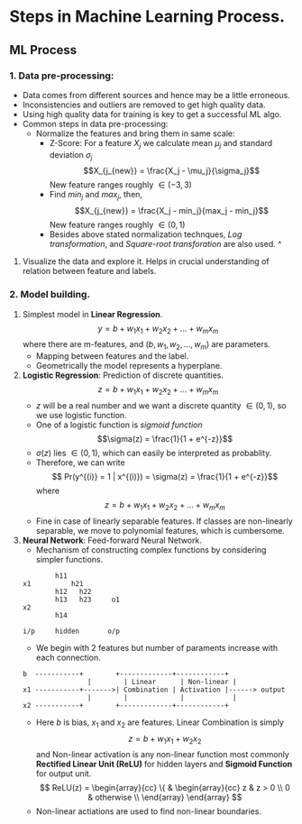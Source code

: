 # Steps in Machine Learning Process.

## ML Process
### 1. Data pre-processing:
- Data comes from different sources and hence may be a little erroneous.
- Inconsistencies and outliers are removed to get high quality data. 
- Using high quality data for training is key to get a successful ML algo.
- Common steps in data pre-processing:
    - Normalize the features and bring them in same scale:
        - Z-Score: For a feature $X_j$ we calculate mean $\mu_j$ and standard deviation $\sigma_j$
            $$X_{j_{new}} = \frac{X_j - \mu_j}{\sigma_j}$$
            New feature ranges roughly $\in (-3, 3)$
        - Find $min_j$ and $max_j$, then,
            $$X_{j_{new}} = \frac{X_j - min_j}{max_j - min_j}$$
            New feature ranges roughly $\in (0, 1)$
        - Besides above stated normalization technques, *Log transformation*, and *Square-root transforation* are also used.
^
1. Visualize the data and explore it. Helps in crucial understanding of relation between feature and labels.

### 2. Model building.
1. Simplest model in **Linear Regression**.
    $$ y = b + w_1 x_1 + w_2 x_2 + ... + w_m x_m $$
   where there are m-features, and $(b, w_1, w_2, ..., w_m)$ are parameters.
   - Mapping between features and the label.
   - Geometrically the model represents a hyperplane.
2. **Logistic Regression**: Prediction of discrete quantities. 
    $$z = b + w_1 x_1 + w_2 x_2 + ... + w_m x_m$$
    - $z$ will be a real number and we want a discrete quantity $\in (0, 1)$, so we use logistic function.
    - One of a logistic function is *sigmoid function*
        $$\sigma(z) = \frac{1}{1 + e^{-z}}$$
    - $\sigma(z)$ lies $\in (0, 1)$, which can easily be interpreted as probablity.
    - Therefore, we can write $$ Pr(y^{(i)} = 1 | x^{(i)}) = \sigma(z) = \frac{1}{1 + e^{-z}}$$ where $$z = b + w_1 x_1 + w_2 x_2 + ... + w_m x_m$$
    - Fine in case of linearly separable features. If classes are non-linearly separable, we move to polynomial features, which is cumbersome. 
3. **Neural Network**: Feed-forward Neural Network.
    - Mechanism of constructing complex functions by considering simpler functions.
    ```
            h11
    x1          h21
            h12   h22     
            h13   h23     o1
    x2
            h14
    
    i/p     hidden       o/p
    ```
    - We begin with 2 features but number of paraments increase with each connection. 
    ```
    b  -----------+        +-------------+------------+
                    |        | Linear      | Non-linear |
    x1 -----------+------->| Combination | Activation |------> output
                    |        |             |            |
    x2 -----------+        +-------------+------------+
    
    ```
    - Here $b$ is bias, $x_1$ and $x_2$ are features. Linear Combination is simply $$ z = b + w_1 x_1 + w_2 x_2 $$ and Non-linear activation is any non-linear function most commonly **Rectified Linear Unit (ReLU)** for hidden layers and **Sigmoid Function** for output unit.
        $$ ReLU(z) = 
        \begin{array}{cc}
          \{ & 
            \begin{array}{cc}
              z & z > 0 \\
              0 & otherwise \\
            \end{array}
        \end{array}
        $$
    - Non-linear actiations are used to find non-linear boundaries.
